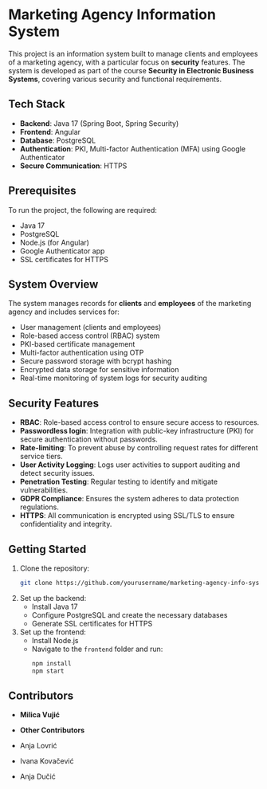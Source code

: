 # Marketing Agency Information System

This project is an information system built to manage clients and employees of a marketing agency, with a particular focus on **security** features. The system is developed as part of the course **Security in Electronic Business Systems**, covering various security and functional requirements.

## Tech Stack
- **Backend**: Java 17 (Spring Boot, Spring Security)
- **Frontend**: Angular
- **Database**: PostgreSQL
- **Authentication**: PKI, Multi-factor Authentication (MFA) using Google Authenticator
- **Secure Communication**: HTTPS

## Prerequisites
To run the project, the following are required:
- Java 17
- PostgreSQL
- Node.js (for Angular)
- Google Authenticator app
- SSL certificates for HTTPS

## System Overview
The system manages records for **clients** and **employees** of the marketing agency and includes services for:
- User management (clients and employees)
- Role-based access control (RBAC) system
- PKI-based certificate management
- Multi-factor authentication using OTP
- Secure password storage with bcrypt hashing
- Encrypted data storage for sensitive information
- Real-time monitoring of system logs for security auditing

## Security Features
- **RBAC**: Role-based access control to ensure secure access to resources.
- **Passwordless login**: Integration with public-key infrastructure (PKI) for secure authentication without passwords.
- **Rate-limiting**: To prevent abuse by controlling request rates for different service tiers.
- **User Activity Logging**: Logs user activities to support auditing and detect security issues.
- **Penetration Testing**: Regular testing to identify and mitigate vulnerabilities.
- **GDPR Compliance**: Ensures the system adheres to data protection regulations.
- **HTTPS**: All communication is encrypted using SSL/TLS to ensure confidentiality and integrity.

## Getting Started
1. Clone the repository:
    ```bash
    git clone https://github.com/yourusername/marketing-agency-info-system.git
    ```
2. Set up the backend:
    - Install Java 17
    - Configure PostgreSQL and create the necessary databases
    - Generate SSL certificates for HTTPS
3. Set up the frontend:
    - Install Node.js
    - Navigate to the `frontend` folder and run:
        ```bash
        npm install
        npm start
        ```

## Contributors
- **Milica Vujić** 

- **Other Contributors**
- Anja Lovrić
- Ivana Kovačević
- Anja Dučić
